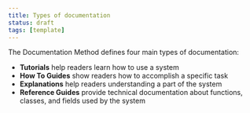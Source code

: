 ```yaml
---
title: Types of documentation
status: draft
tags: [template]
---
```


The Documentation Method defines four main types of documentation:

- **Tutorials** help readers learn how to use a system
- **How To Guides** show readers how to accomplish a specific task
- **Explanations** help readers understanding a part of the system
- **Reference Guides** provide technical documentation about functions, classes, and fields used by the system
